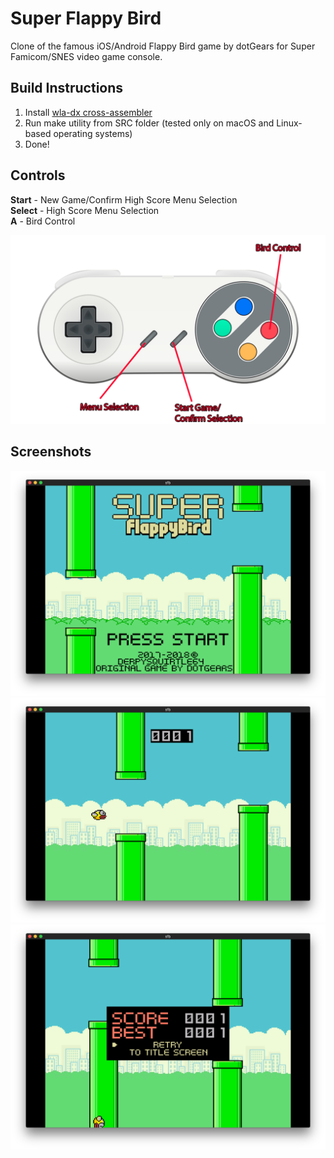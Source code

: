 # Super Flappy Bird
Clone of the famous iOS/Android Flappy Bird game by dotGears for Super Famicom/SNES video game console.

## Build Instructions

1) Install [wla-dx cross-assembler](https://github.com/vhelin/wla-dx)  
2) Run make utility from SRC folder (tested only on macOS and Linux-based operating systems)  
3) Done!  

## Controls

**Start** - New Game/Confirm High Score Menu Selection  
**Select** - High Score Menu Selection  
**A** - Bird Control  

![Controls](https://github.com/ds64/SuperFlappyBird/blob/master/Github%20Markdown/controls.png)

## Screenshots

![Title screen](https://github.com/ds64/SuperFlappyBird/blob/master/Github%20Markdown/screen1.png)
![In-game](https://github.com/ds64/SuperFlappyBird/blob/master/Github%20Markdown/screen2.png)
![Game over](https://github.com/ds64/SuperFlappyBird/blob/master/Github%20Markdown/screen3.png)
